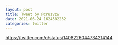 ```yaml
--- 
layout: post 
title: Tweet by @cruzvzw 
date: 2021-06-24 1624582232 
categories: twitter 
--- 
```

https://twitter.com/o/status/1408226044734214144